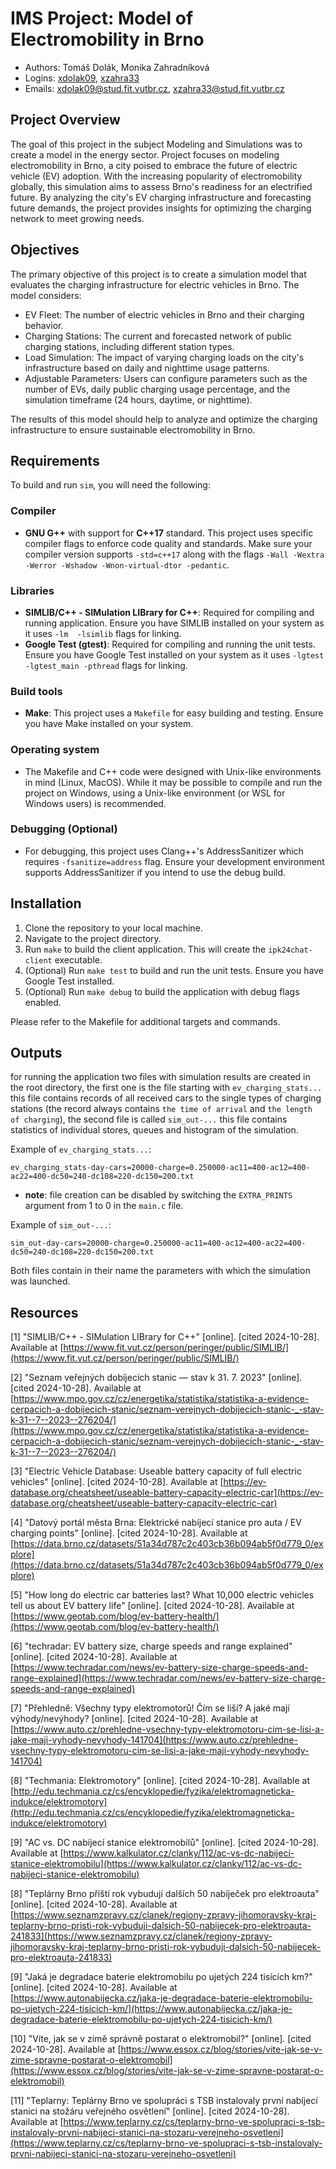 # IMS Project: Model of Electromobility in Brno
- Authors: Tomáš Dolák, Monika Zahradníková
- Logins: [xdolak09](https://www.vut.cz/lide/tomas-dolak-247220), [xzahra33](https://www.vut.cz/lide/monika-zahradnikova-250462)
- Emails: <xdolak09@stud.fit.vutbr.cz>, <xzahra33@stud.fit.vutbr.cz>

## Project Overview
The goal of this project in the subject Modeling and Simulations was to create a model in the energy sector. Project focuses on modeling electromobility in Brno, a city poised to embrace the future of electric vehicle (EV) adoption. With the increasing popularity of electromobility globally, this simulation aims to assess Brno's readiness for an electrified future. By analyzing the city's EV charging infrastructure and forecasting future demands, the project provides insights for optimizing the charging network to meet growing needs.

## Objectives
The primary objective of this project is to create a simulation model that evaluates the charging infrastructure for electric vehicles in Brno. The model considers:

- EV Fleet: The number of electric vehicles in Brno and their charging behavior.
- Charging Stations: The current and forecasted network of public charging stations, including different station types.
- Load Simulation: The impact of varying charging loads on the city's infrastructure based on daily and nighttime usage patterns.
- Adjustable Parameters: Users can configure parameters such as the number of EVs, daily public charging usage percentage, and the simulation timeframe (24 hours, daytime, or nighttime).

The results of this model should help to analyze and optimize the charging infrastructure to ensure sustainable electromobility in Brno.

## Requirements
To build and run `sim`, you will need the following:

### Compiler
- **GNU G++** with support for **C++17** standard. This project uses specific compiler flags to enforce code quality and standards. Make sure your compiler version supports `-std=c++17` along with the flags `-Wall -Wextra -Werror -Wshadow -Wnon-virtual-dtor -pedantic`.

### Libraries
- **SIMLIB/C++ - SIMulation LIBrary for C++**: Required for compiling and running application. Ensure you have SIMLIB installed on your system as it uses `-lm  -lsimlib` flags for linking.
- **Google Test (gtest)**: Required for compiling and running the unit tests. Ensure you have Google Test installed on your system as it uses `-lgtest -lgtest_main -pthread` flags for linking.

### Build tools
- **Make**: This project uses a `Makefile` for easy building and testing. Ensure you have Make installed on your system.

### Operating system
- The Makefile and C++ code were designed with Unix-like environments in mind (Linux, MacOS). While it may be possible to compile and run the project on Windows, using a Unix-like environment (or WSL for Windows users) is recommended.

### Debugging (Optional)
- For debugging, this project uses Clang++'s AddressSanitizer which requires `-fsanitize=address` flag. Ensure your development environment supports AddressSanitizer if you intend to use the debug build.

## Installation
1. Clone the repository to your local machine.
2. Navigate to the project directory.
3. Run `make` to build the client application. This will create the `ipk24chat-client` executable.
4. (Optional) Run `make test` to build and run the unit tests. Ensure you have Google Test installed.
5. (Optional) Run `make debug` to build the application with debug flags enabled.

Please refer to the Makefile for additional targets and commands.

## Outputs
for running the application two files with simulation results are created in the root directory, the first one is the file starting with `ev_charging_stats...` this file contains records of all received cars to the single types of charging stations (the record always contains `the time of arrival` and `the length of charging`), the second file is called `sim_out-...` this file contains statistics of individual stores, queues and histogram of the simulation. 

Example of `ev_charging_stats...`:
```
ev_charging_stats-day-cars=20000-charge=0.250000-ac11=400-ac12=400-ac22=400-dc50=240-dc108=220-dc150=200.txt
```
- **note**: file creation can be disabled by switching the `EXTRA_PRINTS` argument from 1 to 0 in the `main.c` file.

Example of `sim_out-...`:
```
sim_out-day-cars=20000-charge=0.250000-ac11=400-ac12=400-ac22=400-dc50=240-dc108=220-dc150=200.txt
```
Both files contain in their name the parameters with which the simulation was launched.

## Resources
[1] "SIMLIB/C++ - SIMulation LIBrary for C++" [online]. [cited 2024-10-28]. Available at [https://www.fit.vut.cz/person/peringer/public/SIMLIB/](https://www.fit.vut.cz/person/peringer/public/SIMLIB/)

[2] "Seznam veřejných dobíjecích stanic — stav k 31. 7. 2023" [online]. [cited 2024-10-28]. Available at [https://www.mpo.gov.cz/cz/energetika/statistika/statistika-a-evidence-cerpacich-a-dobijecich-stanic/seznam-verejnych-dobijecich-stanic-_-stav-k-31--7--2023--276204/](https://www.mpo.gov.cz/cz/energetika/statistika/statistika-a-evidence-cerpacich-a-dobijecich-stanic/seznam-verejnych-dobijecich-stanic-_-stav-k-31--7--2023--276204/)

[3] "Electric Vehicle Database: Useable battery capacity of full electric vehicles" [online]. [cited 2024-10-28]. Available at [https://ev-database.org/cheatsheet/useable-battery-capacity-electric-car](https://ev-database.org/cheatsheet/useable-battery-capacity-electric-car)

[4] "Datový portál města Brna: Elektrické nabíjecí stanice pro auta / EV charging points" [online]. [cited 2024-10-28]. Available at [https://data.brno.cz/datasets/51a34d787c2c403cb36b094ab5f0d779_0/explore](https://data.brno.cz/datasets/51a34d787c2c403cb36b094ab5f0d779_0/explore)

[5] "How long do electric car batteries last? What 10,000 electric vehicles tell us about EV battery life" [online]. [cited 2024-10-28]. Available at [https://www.geotab.com/blog/ev-battery-health/](https://www.geotab.com/blog/ev-battery-health/)

[6] "techradar: EV battery size, charge speeds and range explained" [online]. [cited 2024-10-28]. Available at [https://www.techradar.com/news/ev-battery-size-charge-speeds-and-range-explained](https://www.techradar.com/news/ev-battery-size-charge-speeds-and-range-explained)

[7] "Přehledně: Všechny typy elektromotorů! Čím se liší? A jaké mají výhody/nevýhody? [online]. [cited 2024-10-28]. Available at [https://www.auto.cz/prehledne-vsechny-typy-elektromotoru-cim-se-lisi-a-jake-maji-vyhody-nevyhody-141704](https://www.auto.cz/prehledne-vsechny-typy-elektromotoru-cim-se-lisi-a-jake-maji-vyhody-nevyhody-141704)

[8] "Techmania: Elektromotory" [online]. [cited 2024-10-28]. Available at [http://edu.techmania.cz/cs/encyklopedie/fyzika/elektromagneticka-indukce/elektromotory](http://edu.techmania.cz/cs/encyklopedie/fyzika/elektromagneticka-indukce/elektromotory) 

[9] "AC vs. DC nabíjecí stanice elektromobilů" [online]. [cited 2024-10-28]. Available at [https://www.kalkulator.cz/clanky/112/ac-vs-dc-nabijeci-stanice-elektromobilu](https://www.kalkulator.cz/clanky/112/ac-vs-dc-nabijeci-stanice-elektromobilu)

[8] "Teplárny Brno příští rok vybudují dalších 50 nabíječek pro elektroauta" [online]. [cited 2024-10-28]. Available at [https://www.seznamzpravy.cz/clanek/regiony-zpravy-jihomoravsky-kraj-teplarny-brno-pristi-rok-vybuduji-dalsich-50-nabijecek-pro-elektroauta-241833](https://www.seznamzpravy.cz/clanek/regiony-zpravy-jihomoravsky-kraj-teplarny-brno-pristi-rok-vybuduji-dalsich-50-nabijecek-pro-elektroauta-241833)

[9] "Jaká je degradace baterie elektromobilu po ujetých 224 tisících km?" [online]. [cited 2024-10-28]. Available at [https://www.autonabijecka.cz/jaka-je-degradace-baterie-elektromobilu-po-ujetych-224-tisicich-km/](https://www.autonabijecka.cz/jaka-je-degradace-baterie-elektromobilu-po-ujetych-224-tisicich-km/)

[10] "Víte, jak se v zimě správně postarat o elektromobil?" [online]. [cited 2024-10-28]. Available at [https://www.essox.cz/blog/stories/vite-jak-se-v-zime-spravne-postarat-o-elektromobil](https://www.essox.cz/blog/stories/vite-jak-se-v-zime-spravne-postarat-o-elektromobil)

[11] "Teplarny: Teplárny Brno ve spolupráci s TSB instalovaly první nabíjecí stanici na stožáru veřejného osvětlení" [online]. [cited 2024-10-28]. Available at [https://www.teplarny.cz/cs/teplarny-brno-ve-spolupraci-s-tsb-instalovaly-prvni-nabijeci-stanici-na-stozaru-verejneho-osvetleni](https://www.teplarny.cz/cs/teplarny-brno-ve-spolupraci-s-tsb-instalovaly-prvni-nabijeci-stanici-na-stozaru-verejneho-osvetleni)
